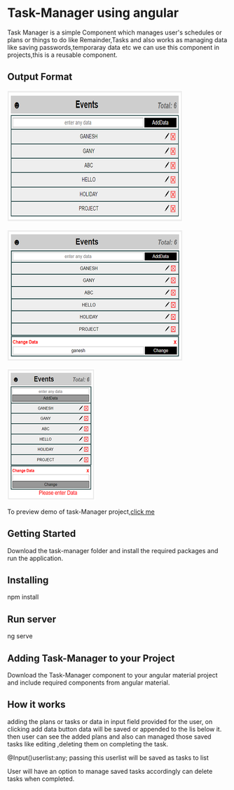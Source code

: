 # Task-Manager using angular

Task Manager is a simple Component which manages user's schedules or plans or things to do like Remainder,Tasks and also works as managing data like saving passwords,temporaray data etc
we can use this component in projects,this is a reusable component.
## Output Format
![screenshot](/demo-img/TaskSchedule.png)

![screenshot](/demo-img/TaskSchedule1.png)

![screenshot](/demo-img/TaskSchedule2.png)

To preview demo of task-Manager project,[click me](https://angular-hl5lfy-la8qfu.stackblitz.io)
## Getting Started
Download the task-manager folder and install the required packages and run the application.
## Installing
npm install
## Run server
ng serve
## Adding Task-Manager to your Project
Download the Task-Manager component to your angular material project and include required components from angular material.

## How it works
adding the plans or tasks or data in input field provided for the user, on clicking add data button data will be saved or appended to the lis
below it. 
then user can see the added plans and also can managed those saved tasks like editing ,deleting them on completing the task.

@Input()userlist:any;
passing this userlist will be saved as tasks to list

User will have an option to manage saved tasks accordingly can delete tasks when completed.
